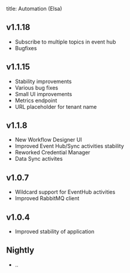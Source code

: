 title: Automation (Elsa)

## v1.1.18
- Subscribe to multiple topics in event hub
- Bugfixes

## v1.1.15
- Stability improvements
- Various bug fixes
- Small UI improvements
- Metrics endpoint
- URL placeholder for tenant name

## v1.1.8

- New Workflow Designer UI
- Improved Event Hub/Sync activities stability
- Reworked Credential Manager
- Data Sync activites

## v1.0.7

- Wildcard support for EventHub activities
- Improved RabbitMQ client

## v1.0.4

- Improved stability of application

## Nightly

- ..
